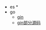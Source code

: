 <!-- _sidebar.md -->

* es
  * 
* go
  * [gin](go/gin/gin.md) <!--注意这里是相对路径-->
  * [gin部分源码](go/gin/code.md)